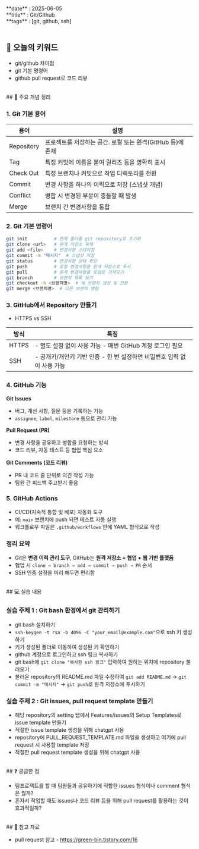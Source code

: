 
<br>
**date** : 2025-06-05 <br>
**title** : Git/Github <br>
**tags** : [git, github, ssh] <br>
<br>

## 📌 오늘의 키워드

- git/github 차이점
- git 기본 명령어
- github pull request로 코드 리뷰

<br>
## 🧠 주요 개념 정리

### 1. Git 기본 용어

| 용어 | 설명 |
|------|-----------|
| Repository | 프로젝트를 저장하는 공간. 로컬 또는 원격(GitHub 등)에 존재 |
| Tag |	특정 커밋에 이름을 붙여 릴리즈 등을 명확히 표시 |
| Check Out | 특정 브랜치나 커밋으로 작업 디렉토리를 전환 |
| Commit | 변경 사항을 하나의 이력으로 저장 (스냅샷 개념) |
| Conflict | 병합 시 변경된 부분이 충돌할 때 발생 |
| Merge | 브랜치 간 변경사항을 통합 |

### 2. Git 기본 명령어

``` bash
git init          # 현재 폴더를 git repository로 초기화
git clone <url>   # 원격 저장소 복제
git add <file>    # 변경사항 스테이징
git commit -m "메시지"  # 스냅샷 저장
git status        # 변경사항 상태 확인
git push          # 로컬 변경사항을 원격 저장소로 푸시
git pull          # 원격 변경사항을 로컬로 가져오기
git branch        # 브랜치 목록 보기
git checkout -b <브랜치명>  # 새 브랜치 생성 및 전환
git merge <브랜치명>  # 다른 브랜치 병합
```

### 3. GitHub에서 Repository 만들기

- HTTPS vs SSH

| 방식 | 특징 |
|------|-----------|
| HTTPS |	- 별도 설정 없이 사용 가능 - 매번 GitHub 계정 로그인 필요 |
| SSH |	- 공개키/개인키 기반 인증 - 한 번 설정하면 비밀번호 입력 없이 사용 가능 |

### 4. GitHub 기능

**Git Issues**
- 버그, 개선 사항, 질문 등을 기록하는 기능
- `assignee`, `label`, `milestone` 등으로 관리 가능

**Pull Request (PR)**
- 변경 사항을 공유하고 병합을 요청하는 방식
- 코드 리뷰, 자동 테스트 등 협업 핵심 요소

**Git Comments (코드 리뷰)**
- PR 내 코드 줄 단위로 의견 작성 가능
- 팀원 간 피드백 주고받기 좋음

### 5. GitHub Actions

- CI/CD(지속적 통합 및 배포) 자동화 도구
- 예: `main` 브랜치에 push 되면 테스트 자동 실행
- 워크플로우 파일은 `.github/workflows` 안에 YAML 형식으로 작성

### 정리 요약

- Git은 **변경 이력 관리 도구**, GitHub는 **원격 저장소 + 협업 + 웹 기반 플랫폼**
- 협업 시 `clone → branch → add → commit → push → PR` 순서
- SSH 인증 설정을 미리 해두면 편리함

<br>
## 💻 실습 내용

### 실습 주제 1 : Git bash 환경에서 git 관리하기
- git bash 설치하기
- `ssh-keygen -t rsa -b 4096 -C "your_email@example.com"`으로 ssh 키 생성하기
- 키가 생성된 폴더로 이동하여 생성된 키 확인하기
- github 계정으로 로그인하고 ssh 링크 복사하기
- git bash에 `git clone "복사한 ssh 링크"` 입력하여 원하는 위치에 repository 불러오기
- 불러온 repository의 README.md 파일 수정하여 `git add README.md` → `git commit -m "메시지"` → `git push`로 원격 저장소에 푸시하기

### 실습 주제 2 : Git issues, pull request template 만들기
- 해당 repository의 setting 탭에서 Features/issues의 Setup Templates로 issue template 만들기
- 적절한 issue template 생성을 위해 chatgpt 사용
- repository에 PULL_REQUEST_TEMPLATE.md 파일을 생성하고 여기에 pull request 시 사용할 template 저장
- 적절한 pull request template 생성을 위해 chatgpt 사용

<br>
## ❓ 궁금한 점

- 팀프로젝트를 할 때 팀원들과 공유하기에 적합한 issues 형식이나 comment 형식은 뭘까?
- 혼자서 작업할 때도 issues나 코드 리뷰 등을 위해 pull request를 활용하는 것이 효과적일까?

<br>
## 🔗 참고 자료

- pull request 참고 - https://green-bin.tistory.com/16